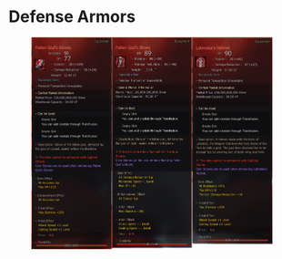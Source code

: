 # Defense Armors

<figure><img src="../../../.gitbook/assets/21.png" alt=""><figcaption></figcaption></figure>
